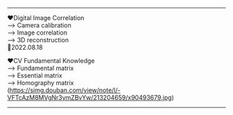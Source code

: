 ***  
❤Digital Image Correlation  
--> Camera calibration  
--> Image correlation  
--> 3D reconstruction  
💛2022.08.18  
  
❤CV Fundamental Knowledge  
--> Fundamental matrix  
--> Essential matrix  
--> Homography matrix  
(https://simg.douban.com/view/note/l/-VFTcAzM8MVgNr3ymZBvYw/213204659/x90493679.jpg)  
***  

